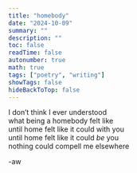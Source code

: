 ```yaml
---
title: "homebody"
date: "2024-10-09"
summary: ""
description: ""
toc: false
readTime: false
autonumber: true
math: true
tags: ["poetry", "writing"]
showTags: false
hideBackToTop: false
---
```


I don’t think I ever understood  
what being a homebody felt like  
until home felt like it could with you  
until home felt like it could *be* you  
nothing could compell me elsewhere  

-aw